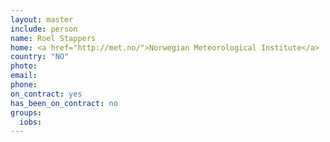 ```yaml
---
layout: master
include: person
name: Roel Stappers
home: <a href="http://met.no/">Norwegian Meteorological Institute</a>
country: "NO"
photo: 
email: 
phone:
on_contract: yes
has_been_on_contract: no
groups:
  iobs:
---
```


